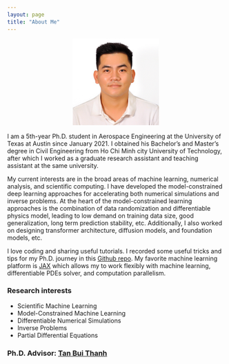 ```yaml
---
layout: page
title: "About Me" 
---
```


<div align="center"> <img width="200" height = "200" src="/files/DSC_0114.JPG"></div>


I am a 5th-year Ph.D. student in Aerospace Engineering at the University of Texas at Austin since January 2021. I obtained his Bachelor’s and Master’s degree in Civil Engineering from Ho Chi Minh city University of Technology, after which I worked as a graduate research assistant and teaching assistant at the same university.

My current interests are in the broad areas of machine learning, numerical analysis, and scientific computing. I have developed the model-constrained deep learning approaches for accelerating both numerical simulations and inverse problems. At the heart of the model-constrained learning approaches is the combination of data randomization and differentiable physics model, leading to low demand on training data size, good generalization, long term prediction stability, etc. Additionally, I also worked on designing transformer architecture, diffusion models, and foundation models, etc.
<!-- to achieve higher order convergence rate for time-series physics data. I proposed a data-informed active subspace framework for solving inverse problems. -->

I love coding and sharing useful tutorials. I recorded some useful tricks and tips for my Ph.D. journey in this [Github repo](https://github.com/nguyenvanhaibk92/PhD.utils). My favorite machine learning platform is [JAX](https://docs.jax.dev/en/latest/) which allows my to work flexibly with machine learning, differentiable PDEs solver, and computation parallelism.

### Research interests

- Scientific Machine Learning
- Model-Constrained Machine Learning
- Differentiable Numerical Simulations
- Inverse Problems
- Partial Differential Equations

### Ph.D. Advisor: [Tan Bui Thanh](https://users.oden.utexas.edu/~tanbui/)
